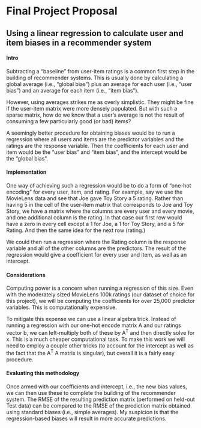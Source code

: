 Final Project Proposal
================

## Using a linear regression to calculate user and item biases in a recommender system

#### Intro

Subtracting a “baseline” from user-item ratings is a common first step
in the building of recommender systems. This is usually done by
calculating a global average (i.e., “global bias”) plus an average for
each user (i.e., “user bias”) and an average for each item (i.e., “item
bias”).

However, using averages strikes me as overly simplistic. They might be
fine if the user-item matrix were more densely populated. But with such
a sparse matrix, how do we know that a user’s average is not the result
of consuming a few particularly good (or bad) items?

A seemingly better procedure for obtaining biases would be to run a
regression where all users and items are the predictor variables and the
ratings are the response variable. Then the coefficients for each user
and item would be the “user bias” and “item bias”, and the intercept
would be the “global bias”.

#### Implementation

One way of achieving such a regression would be to do a form of “one-hot
encoding” for every user, item, and rating. For example, say we use the
MovieLens data and see that Joe gave Toy Story a 5 rating. Rather than
having 5 in the cell of the user-item matrix that corresponds to Joe and
Toy Story, we have a matrix where the columns are every user and every
movie, and one additional column is the rating. In that case our first
row would have a zero in every cell except a 1 for Joe, a 1 for Toy
Story, and a 5 for Rating. And then the same idea for the next row
(rating.)

We could then run a regression where the Rating column is the response
variable and all of the other columns are the predictors. The result of
the regression would give a coefficient for every user and item, as well
as an intercept.

#### Considerations

Computing power is a concern when running a regression of this size.
Even with the moderately sized MovieLens 100k ratings (our dataset of
choice for this project), we will be computing the coefficients for over
25,000 predictor variables. This is computationally expensive.

To mitigate this expense we can use a linear algebra trick. Instead of
running a regression with our one-hot encode matrix A and our ratings
vector b, we can left-multiply both of these by A<sup>T</sup> and then
directly solve for x. This is a much cheaper computational task. To make
this work we will need to employ a couple other tricks (to account for
the intercept as well as the fact that the A<sup>T</sup> A matrix is
singular), but overall it is a fairly easy procedure.

#### Evaluating this methodology

Once armed with our coefficients and intercept, i.e., the new bias
values, we can then use these to complete the building of the
recommender system. The RMSE of the resulting prediction matrix
(performed on held-out Test data) can be compared to the RMSE of the
prediction matrix obtained using standard biases (i.e., simple
averages). My suspicion is that the regression-based biases will result
in more accurate predictions.
